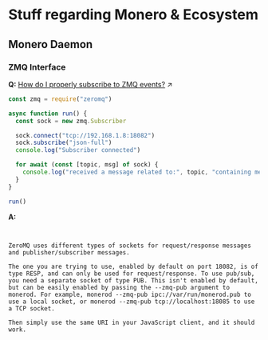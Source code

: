 # Stuff regarding Monero & Ecosystem


## Monero Daemon

### ZMQ Interface

**Q:** [How do I properly subscribe to ZMQ events?](https://monero.stackexchange.com/q/13107/7574) :arrow_upper_right:

```js
const zmq = require("zeromq")

async function run() {
  const sock = new zmq.Subscriber

  sock.connect("tcp://192.168.1.8:18082")
  sock.subscribe("json-full")
  console.log("Subscriber connected")

  for await (const [topic, msg] of sock) {
    console.log("received a message related to:", topic, "containing message:", msg)
  }
}

run()
```

**A:**
```


ZeroMQ uses different types of sockets for request/response messages and publisher/subscriber messages.

The one you are trying to use, enabled by default on port 18082, is of type RESP, and can only be used for request/response. To use pub/sub, you need a separate socket of type PUB. This isn't enabled by default, but can be easily enabled by passing the --zmq-pub argument to monerod. For example, monerod --zmq-pub ipc://var/run/monerod.pub to use a local socket, or monerod --zmq-pub tcp://localhost:18085 to use a TCP socket.

Then simply use the same URI in your JavaScript client, and it should work.
```
